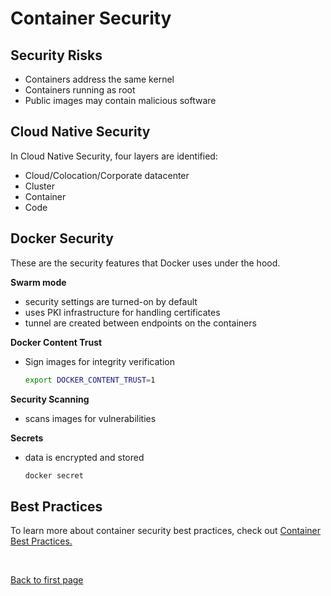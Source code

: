 
# Container Security


## Security Risks 

- Containers address the same kernel 
- Containers running as root 
- Public images may contain malicious software

## Cloud Native Security 

In Cloud Native Security, four layers are identified:

- Cloud/Colocation/Corporate datacenter
- Cluster
- Container
- Code

## Docker Security 

These are the security features that Docker uses under the hood.

**Swarm mode** 

- security settings are turned-on by default
- uses PKI infrastructure for handling certificates 
- tunnel are created between endpoints on the containers

**Docker Content Trust** 

- Sign images for integrity verification

    ```bash
    export DOCKER_CONTENT_TRUST=1 
    ```

**Security Scanning**

- scans images for vulnerabilities

**Secrets**

- data is encrypted and stored

    ```bash
    docker secret 
    ```

## Best Practices 

To learn more about container security best practices, check out [Container Best Practices.](./023-Container-Best-Practices.md)



<br>

[Back to first page](../../README.md#docker--containers)